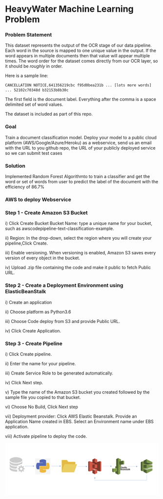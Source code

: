 # HeavyWater Machine Learning Problem

### Problem Statement

This dataset represents the output of the OCR stage of our data pipeline. Each word in the source is mapped to one unique value in the output. If the word appears in multiple documents then that value will appear multiple times. The word order for the dataset comes directly from our OCR layer, so it should be _roughly_ in order.

Here is a sample line:

```
CANCELLATION NOTICE,641356219cbc f95d0bea231b ... [lots more words] ... 52102c70348d b32153b8b30c
```

The first field is the document label. Everything after the comma is a space delimited set of word values.

The dataset is included as part of this repo.

### Goal

Train a document classification model. Deploy your model to a public cloud platform (AWS/Google/Azure/Heroku) as a webservice, send us an email with the URL to you github repo, the URL of your publicly deployed service so we can submit test cases 




### Solution

Implemented Random Forest Algorithmto to train a classifier and get the word or set of words from user to predict the label of the document with the efficiency of 86.7%


### AWS to deploy Webservice

### Step 1 - Create Amazon S3 Bucket

i) Click Create Bucket
Bucket Name: type a unique name for your bucket, such as awscodepipeline-text-classification-example.  

ii) Region: In the drop-down, select the region where you will create your pipeline,Click Create.

iii) Enable versioning. When versioning is enabled, Amazon S3 saves every version of every object in the bucket.

iv) Upload .zip file containing the code and make it public to fetch Public URL.

### Step 2 - Create a Deployment Environment using ElasticBeanStalk

i) Create an application

ii) Choose platform as Python3.6

iii) Choose Code deploy from S3 and provide Public URL.

iv) Click Create Application.


### Step 3 - Create Pipeline

i) Click Create pipeline.

ii) Enter the name for your pipeline. 

iii) Create Service Role to be generated automatically.

iv) Click Next step.

v) Type the name of the Amazon S3 bucket you created followed by the sample file you copied to that bucket.

vi) Choose No Build, Click Next step

vii) Deployment provider: Click AWS Elastic Beanstalk. Provide an Application Name created in EBS. Select an Environment name under EBS application.

viii) Activate pipeline to deploy the code.


![alt text](https://github.com/popliabhi/document-classification-test/blob/master/Model-Pipeline.png?raw=true)

